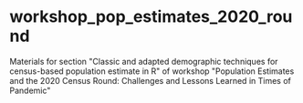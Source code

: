 # workshop_pop_estimates_2020_round
Materials for section "Classic and adapted demographic techniques for census-based population estimate in R" of workshop "Population Estimates and the 2020 Census Round: Challenges and Lessons Learned in Times of Pandemic"
